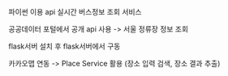 파이썬 이용 api  실시간 버스정보 조회 서비스

공공데이터 포털에서 공개 api 사용 -> 서울 정류장 정보 조회 

flask서버 설치 후 flask서버에서 구동 

카카오맵 연동 -> Place Service 활용 (장소 입력 검색, 장소 결과 추출)
